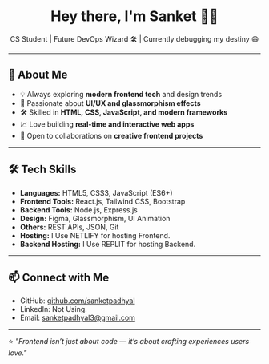 <h1 align="center">Hey there, I'm Sanket 👨‍💻</h1>
<p align="center">CS Student | Future DevOps Wizard 🛠️ | Currently debugging my destiny 😄</p>

---

## 🚀 About Me
- 💡 Always exploring **modern frontend tech** and design trends  
- 🎨 Passionate about **UI/UX and glassmorphism effects**  
- 🛠 Skilled in **HTML, CSS, JavaScript, and modern frameworks**  
- 📈 Love building **real-time and interactive web apps**  
- 💬 Open to collaborations on **creative frontend projects**  

---

## 🛠 Tech Skills
- **Languages:** HTML5, CSS3, JavaScript (ES6+)
- **Frontend Tools:** React.js, Tailwind CSS, Bootstrap
- **Backend Tools:** Node.js, Express.js
- **Design:** Figma, Glassmorphism, UI Animation
- **Others:** REST APIs, JSON, Git
- **Hosting:** I Use NETLIFY for hosting Frontend.
- **Backend Hosting:** I Use REPLIT for hosting Backend.

---

## 📫 Connect with Me
- GitHub: [github.com/sanketpadhyal](https://github.com/sanketpadhyal)  
- LinkedIn: Not Using.  
- Email: sanketpadhyal3@gmail.com
  

---

⭐ *"Frontend isn’t just about code — it’s about crafting experiences users love."*
